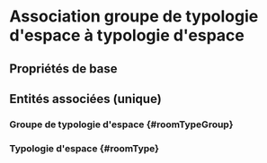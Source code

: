 # Association groupe de typologie d'espace à typologie d'espace
<!--- THIS FILE IS GENERATED PLEASE DO NOT EDIT IT DIRECTLY --->



## Propriétés de base



## Entités associées (unique)

### Groupe de typologie d'espace {#roomTypeGroup}
        

### Typologie d'espace {#roomType}
        





